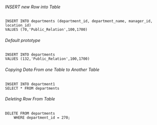###### INSERT new Row into Table

```
INSERT INTO departments (department_id, department_name, manager_id, location_id)
VALUES (70,'Public_Relation',100,1700)
```

###### Default prototype
```
INSERT INTO departments
VALUES (132,'Public_Relation',100,1700)
```
###### Copying Data From one Table to Another Table
```
INSERT INTO department1
SELECT * FROM departments
```

###### Deleting Row From Table
```
DELETE FROM departments
    WHERE department_id = 270;
```
